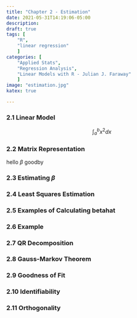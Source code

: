 ```yaml
---
title: "Chapter 2 - Estimation"
date: 2021-05-31T14:19:06-05:00
description: 
draft: true
tags: [
	"R",
	"linear regression"
	]
categories: [
	"Applied Stats",
	"Regression Analysis",
	"Linear Models with R - Julian J. Faraway"
	]
image: "estimation.jpg"
katex: true

---
```

### 2.1 Linear Model
$$\int_{a}^{b} x^2 dx$$
### 2.2 Matrix Representation
hello $\beta$ goodby
### 2.3 Estimating $\beta$

### 2.4 Least Squares Estimation

### 2.5 Examples of Calculating betahat

### 2.6 Example

### 2.7 QR Decomposition
### 2.8 Gauss-Markov Theorem
### 2.9 Goodness of Fit
### 2.10 Identifiability
### 2.11 Orthogonality
